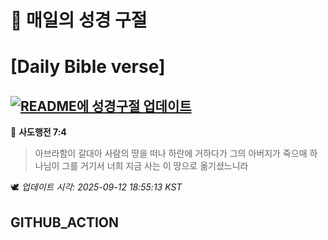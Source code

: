 # 🙏 매일의 성경 구절
# [Daily Bible verse]
## [![README에 성경구절 업데이트](https://github.com/DONGSUKA/first_test/actions/workflows/update-readme-bible.yml/badge.svg)](https://github.com/DONGSUKA/first_test/actions/workflows/update-readme-bible.yml)
<!-- START_BIBLE_VERSE -->
📖 **사도행전 7:4**
> 아브라함이 갈대아 사람의 땅을 떠나 하란에 거하다가 그의 아버지가 죽으매 하나님이 그를 거기서 너희 지금 사는 이 땅으로 옮기셨느니라

🕊️ _업데이트 시각: 2025-09-12 18:55:13 KST_
  <!-- END_BIBLE_VERSE -->
## GITHUB_ACTION
